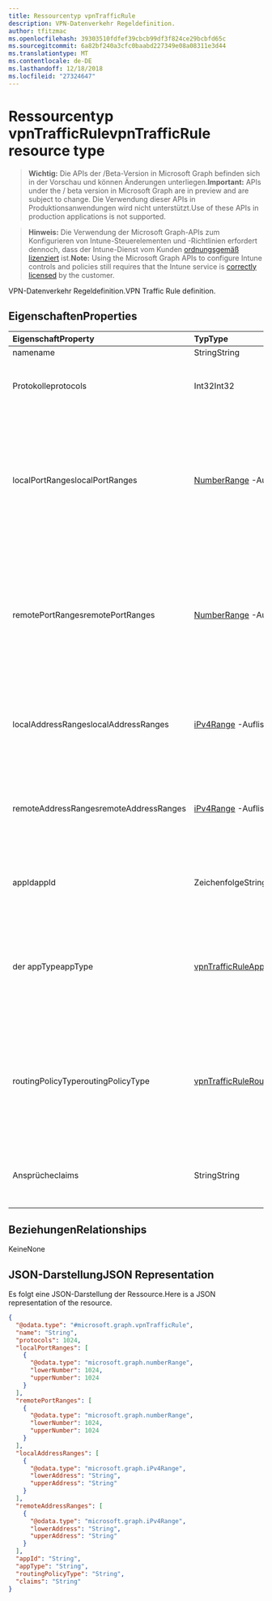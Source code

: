 ```yaml
---
title: Ressourcentyp vpnTrafficRule
description: VPN-Datenverkehr Regeldefinition.
author: tfitzmac
ms.openlocfilehash: 39303510fdfef39cbcb99df3f824ce29bcbfd65c
ms.sourcegitcommit: 6a82bf240a3cfc0baabd227349e08a08311e3d44
ms.translationtype: MT
ms.contentlocale: de-DE
ms.lasthandoff: 12/18/2018
ms.locfileid: "27324647"
---
```

# <a name="vpntrafficrule-resource-type"></a><span data-ttu-id="8690c-103">Ressourcentyp vpnTrafficRule</span><span class="sxs-lookup"><span data-stu-id="8690c-103">vpnTrafficRule resource type</span></span>

> <span data-ttu-id="8690c-104">**Wichtig:** Die APIs der /Beta-Version in Microsoft Graph befinden sich in der Vorschau und können Änderungen unterliegen.</span><span class="sxs-lookup"><span data-stu-id="8690c-104">**Important:** APIs under the / beta version in Microsoft Graph are in preview and are subject to change.</span></span> <span data-ttu-id="8690c-105">Die Verwendung dieser APIs in Produktionsanwendungen wird nicht unterstützt.</span><span class="sxs-lookup"><span data-stu-id="8690c-105">Use of these APIs in production applications is not supported.</span></span>

> <span data-ttu-id="8690c-106">**Hinweis:** Die Verwendung der Microsoft Graph-APIs zum Konfigurieren von Intune-Steuerelementen und -Richtlinien erfordert dennoch, dass der Intune-Dienst vom Kunden [ordnungsgemäß lizenziert](https://go.microsoft.com/fwlink/?linkid=839381) ist.</span><span class="sxs-lookup"><span data-stu-id="8690c-106">**Note:** Using the Microsoft Graph APIs to configure Intune controls and policies still requires that the Intune service is [correctly licensed](https://go.microsoft.com/fwlink/?linkid=839381) by the customer.</span></span>

<span data-ttu-id="8690c-107">VPN-Datenverkehr Regeldefinition.</span><span class="sxs-lookup"><span data-stu-id="8690c-107">VPN Traffic Rule definition.</span></span>
## <a name="properties"></a><span data-ttu-id="8690c-108">Eigenschaften</span><span class="sxs-lookup"><span data-stu-id="8690c-108">Properties</span></span>
|<span data-ttu-id="8690c-109">Eigenschaft</span><span class="sxs-lookup"><span data-stu-id="8690c-109">Property</span></span>|<span data-ttu-id="8690c-110">Typ</span><span class="sxs-lookup"><span data-stu-id="8690c-110">Type</span></span>|<span data-ttu-id="8690c-111">Beschreibung</span><span class="sxs-lookup"><span data-stu-id="8690c-111">Description</span></span>|
|:---|:---|:---|
|<span data-ttu-id="8690c-112">name</span><span class="sxs-lookup"><span data-stu-id="8690c-112">name</span></span>|<span data-ttu-id="8690c-113">String</span><span class="sxs-lookup"><span data-stu-id="8690c-113">String</span></span>|<span data-ttu-id="8690c-114">Name.</span><span class="sxs-lookup"><span data-stu-id="8690c-114">Name.</span></span>|
|<span data-ttu-id="8690c-115">Protokolle</span><span class="sxs-lookup"><span data-stu-id="8690c-115">protocols</span></span>|<span data-ttu-id="8690c-116">Int32</span><span class="sxs-lookup"><span data-stu-id="8690c-116">Int32</span></span>|<span data-ttu-id="8690c-117">Protokolle (0 – 255).</span><span class="sxs-lookup"><span data-stu-id="8690c-117">Protocols (0-255).</span></span> <span data-ttu-id="8690c-118">Gültige Werte zwischen 0 und 255</span><span class="sxs-lookup"><span data-stu-id="8690c-118">Valid values 0 to 255</span></span>|
|<span data-ttu-id="8690c-119">localPortRanges</span><span class="sxs-lookup"><span data-stu-id="8690c-119">localPortRanges</span></span>|<span data-ttu-id="8690c-120">[NumberRange](../resources/intune-deviceconfig-numberrange.md) -Auflistung</span><span class="sxs-lookup"><span data-stu-id="8690c-120">[numberRange](../resources/intune-deviceconfig-numberrange.md) collection</span></span>|<span data-ttu-id="8690c-121">Lokaler Portbereich kann nur bei Protokoll entweder TCP oder UDP (6 oder 17) festgelegt werden.</span><span class="sxs-lookup"><span data-stu-id="8690c-121">Local port range can be set only when protocol is either TCP or UDP (6 or 17).</span></span> <span data-ttu-id="8690c-122">Diese Collection darf maximal 500 Elemente enthalten.</span><span class="sxs-lookup"><span data-stu-id="8690c-122">This collection can contain a maximum of 500 elements.</span></span>|
|<span data-ttu-id="8690c-123">remotePortRanges</span><span class="sxs-lookup"><span data-stu-id="8690c-123">remotePortRanges</span></span>|<span data-ttu-id="8690c-124">[NumberRange](../resources/intune-deviceconfig-numberrange.md) -Auflistung</span><span class="sxs-lookup"><span data-stu-id="8690c-124">[numberRange](../resources/intune-deviceconfig-numberrange.md) collection</span></span>|<span data-ttu-id="8690c-125">Remote Portbereich kann nur bei Protokoll entweder TCP oder UDP (6 oder 17) festgelegt werden.</span><span class="sxs-lookup"><span data-stu-id="8690c-125">Remote port range can be set only when protocol is either TCP or UDP (6 or 17).</span></span> <span data-ttu-id="8690c-126">Diese Collection darf maximal 500 Elemente enthalten.</span><span class="sxs-lookup"><span data-stu-id="8690c-126">This collection can contain a maximum of 500 elements.</span></span>|
|<span data-ttu-id="8690c-127">localAddressRanges</span><span class="sxs-lookup"><span data-stu-id="8690c-127">localAddressRanges</span></span>|<span data-ttu-id="8690c-128">[iPv4Range](../resources/intune-shared-ipv4range.md) -Auflistung</span><span class="sxs-lookup"><span data-stu-id="8690c-128">[iPv4Range](../resources/intune-shared-ipv4range.md) collection</span></span>|<span data-ttu-id="8690c-129">Lokale Adressbereich.</span><span class="sxs-lookup"><span data-stu-id="8690c-129">Local address range.</span></span> <span data-ttu-id="8690c-130">Diese Collection darf maximal 500 Elemente enthalten.</span><span class="sxs-lookup"><span data-stu-id="8690c-130">This collection can contain a maximum of 500 elements.</span></span>|
|<span data-ttu-id="8690c-131">remoteAddressRanges</span><span class="sxs-lookup"><span data-stu-id="8690c-131">remoteAddressRanges</span></span>|<span data-ttu-id="8690c-132">[iPv4Range](../resources/intune-shared-ipv4range.md) -Auflistung</span><span class="sxs-lookup"><span data-stu-id="8690c-132">[iPv4Range](../resources/intune-shared-ipv4range.md) collection</span></span>|<span data-ttu-id="8690c-133">Remote-Adressbereichs.</span><span class="sxs-lookup"><span data-stu-id="8690c-133">Remote address range.</span></span> <span data-ttu-id="8690c-134">Diese Collection darf maximal 500 Elemente enthalten.</span><span class="sxs-lookup"><span data-stu-id="8690c-134">This collection can contain a maximum of 500 elements.</span></span>|
|<span data-ttu-id="8690c-135">appId</span><span class="sxs-lookup"><span data-stu-id="8690c-135">appId</span></span>|<span data-ttu-id="8690c-136">Zeichenfolge</span><span class="sxs-lookup"><span data-stu-id="8690c-136">String</span></span>|<span data-ttu-id="8690c-137">App-Bezeichner, wenn diese Regel Datenverkehr durch eine app ausgelöst wird.</span><span class="sxs-lookup"><span data-stu-id="8690c-137">App identifier, if this traffic rule is triggered by an app.</span></span>|
|<span data-ttu-id="8690c-138">der appType</span><span class="sxs-lookup"><span data-stu-id="8690c-138">appType</span></span>|[<span data-ttu-id="8690c-139">vpnTrafficRuleAppType</span><span class="sxs-lookup"><span data-stu-id="8690c-139">vpnTrafficRuleAppType</span></span>](../resources/intune-deviceconfig-vpntrafficruleapptype.md)|<span data-ttu-id="8690c-140">App-Typ, wenn diese Regel Datenverkehr durch eine app ausgelöst wird.</span><span class="sxs-lookup"><span data-stu-id="8690c-140">App type, if this traffic rule is triggered by an app.</span></span> <span data-ttu-id="8690c-141">Mögliche Werte sind: `none`, `desktop` und `universal`.</span><span class="sxs-lookup"><span data-stu-id="8690c-141">Possible values are: `none`, `desktop`, `universal`.</span></span>|
|<span data-ttu-id="8690c-142">routingPolicyType</span><span class="sxs-lookup"><span data-stu-id="8690c-142">routingPolicyType</span></span>|[<span data-ttu-id="8690c-143">vpnTrafficRuleRoutingPolicyType</span><span class="sxs-lookup"><span data-stu-id="8690c-143">vpnTrafficRuleRoutingPolicyType</span></span>](../resources/intune-deviceconfig-vpntrafficruleroutingpolicytype.md)|<span data-ttu-id="8690c-144">Wenn gibt an, ob aktivieren Split-tunneling auf diese Route ausgelöst, app.</span><span class="sxs-lookup"><span data-stu-id="8690c-144">When app triggered, indicates whether to enable split tunneling along this route.</span></span> <span data-ttu-id="8690c-145">Mögliche Werte sind: `none`, `splitTunnel` und `forceTunnel`.</span><span class="sxs-lookup"><span data-stu-id="8690c-145">Possible values are: `none`, `splitTunnel`, `forceTunnel`.</span></span>|
|<span data-ttu-id="8690c-146">Ansprüche</span><span class="sxs-lookup"><span data-stu-id="8690c-146">claims</span></span>|<span data-ttu-id="8690c-147">String</span><span class="sxs-lookup"><span data-stu-id="8690c-147">String</span></span>|<span data-ttu-id="8690c-148">Ansprüche im Zusammenhang mit dieser Regel Datenverkehr.</span><span class="sxs-lookup"><span data-stu-id="8690c-148">Claims associated with this traffic rule.</span></span>|

## <a name="relationships"></a><span data-ttu-id="8690c-149">Beziehungen</span><span class="sxs-lookup"><span data-stu-id="8690c-149">Relationships</span></span>
<span data-ttu-id="8690c-150">Keine</span><span class="sxs-lookup"><span data-stu-id="8690c-150">None</span></span>
## <a name="json-representation"></a><span data-ttu-id="8690c-151">JSON-Darstellung</span><span class="sxs-lookup"><span data-stu-id="8690c-151">JSON Representation</span></span>
<span data-ttu-id="8690c-152">Es folgt eine JSON-Darstellung der Ressource.</span><span class="sxs-lookup"><span data-stu-id="8690c-152">Here is a JSON representation of the resource.</span></span>
<!-- {
  "blockType": "resource",
  "@odata.type": "microsoft.graph.vpnTrafficRule"
}
-->
``` json
{
  "@odata.type": "#microsoft.graph.vpnTrafficRule",
  "name": "String",
  "protocols": 1024,
  "localPortRanges": [
    {
      "@odata.type": "microsoft.graph.numberRange",
      "lowerNumber": 1024,
      "upperNumber": 1024
    }
  ],
  "remotePortRanges": [
    {
      "@odata.type": "microsoft.graph.numberRange",
      "lowerNumber": 1024,
      "upperNumber": 1024
    }
  ],
  "localAddressRanges": [
    {
      "@odata.type": "microsoft.graph.iPv4Range",
      "lowerAddress": "String",
      "upperAddress": "String"
    }
  ],
  "remoteAddressRanges": [
    {
      "@odata.type": "microsoft.graph.iPv4Range",
      "lowerAddress": "String",
      "upperAddress": "String"
    }
  ],
  "appId": "String",
  "appType": "String",
  "routingPolicyType": "String",
  "claims": "String"
}
```





